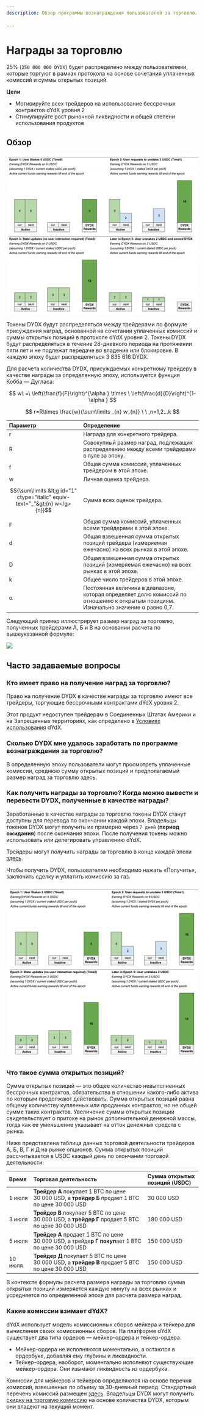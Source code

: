 ```yaml
---
description: Обзор программы вознаграждения пользователей за торговлю.

---
```


# Награды за торговлю

25% \(`250 000 000 DYDX`\) будет распределено между пользователями, которые торгуют в рамках протокола на основе сочетания уплаченных комиссий и суммы открытых позиций.

**Цели**

* Мотивируйте всех трейдеров на использование бессрочных контрактов dYdX уровня 2
* Стимулируйте рост рыночной ликвидности и общей степени использования продуктов

## **Обзор**

![](../.gitbook/assets/image%20%283%29.png)

Токены DYDX будут распределяться между трейдерами по формуле присуждения наград, основанной на сочетании уплаченных комиссий и суммы открытых позиций в протоколе dYdX уровня 2. Токены DYDX будут распределяться в течение 28-дневного периода на протяжении пяти лет и не подлежат передаче во владение или блокировке. В каждую эпоху будет распределяться 3 835 616 DYDX.

Для расчета количества DYDX, присуждаемых конкретному трейдеру в качестве награды за определенную эпоху, используется функция Кобба — Дугласа:

$$
 w\ =\ \left(\frac{f}{F}\right)^{\alpha } \times \ \left(\frac{d}{D}\right)^{1-\alpha }
 $$

$$
 r=R\times \frac{w}{\sum\limits _{n} w_{n}} \ \ ,n=1,2...k
 $$

| Параметр | Определение |
| :--- | :--- |
| r | Награда для конкретного трейдера. |
| R | Совокупный размер наград, подлежащих распределению между всеми трейдерами в пуле за эпоху. |
| f | Общая сумма комиссий, уплаченных трейдером в этой эпохе. |
| w | Личная оценка трейдера. |
| $${\sum\limits &lt;g id="1" ctype="italic" equiv-text="_"&gt;{n} w</g>{n}}$$ | Сумма всех оценок трейдера. |
| F | Общая сумма комиссий, уплаченных всеми трейдерами в этой эпохе. |
| d | Общая взвешенная сумма открытых позиций трейдера \(измеряемая ежечасно\) на всех рынках в этой эпохе. |
| D | Общая взвешенная сумма открытых позиций \(измеряемая ежечасно\) на всех рынках в этой эпохе. |
| k | Общее число трейдеров в этой эпохе. |
| α | Постоянная величина в диапазоне, которая определяет долю комиссий по отношению к открытым позициям. Изначально значение α равно 0,7. |

Следующий пример иллюстрирует размер наград за торговлю, полученных трейдерами А, Б и В на основании расчета по вышеуказанной формуле:

![](https://lh4.googleusercontent.com/LWYcMg6ImkQCV1aVsS2jVwjcFfTmBG4u7JZHrnf4l4MmHcxCZlu_af57UaSgHhr6TYi9thIyr8794SECk6_E8Vn4sR2QJFniUSbQGhIZZrkvTf0QRHmzzvt6awR9N8kxHhCooRp4)

## Часто задаваемые вопросы

### Кто имеет право на получение наград за торговлю?

Право на получение DYDX в качестве награды за торговлю имеют все трейдеры, торгующие бессрочными контрактами dYdX уровня 2.

Этот продукт недоступен трейдерам в Соединенных Штатах Америки и на Запрещенных территориях, как определено в [Условиях использования](https://dydx.exchange/terms) dYdX.

### Сколько DYDX мне удалось заработать по программе вознаграждения за торговлю?

В определенную эпоху пользователи могут просмотреть уплаченные комиссии, среднюю сумму открытых позиций и предполагаемый размер наград за торговлю здесь.

### Как получить награды за торговлю? Когда можно вывести и перевести DYDX, полученные в качестве награды?

Заработанные в качестве награды за торговлю токены DYDX станут доступны для перевода по окончании каждой эпохи. Владельцы токенов DYDX могут получить их примерно через `7 дней` \(**период ожидания**\) после окончания эпохи. После получения токены можно использовать или делегировать управлению dYdX.

Трейдеры могут получить награды за торговлю в конце каждой эпохи [здесь](https://dydx.community/dashboard).

Чтобы получить DYDX, пользователям необходимо нажать «Получить», заключить сделку и уплатить комиссию за газ.

![](../.gitbook/assets/image%20%284%29.png)

### Что такое сумма открытых позиций?

Сумма открытых позиций — это общее количество невыполненных бессрочных контрактов, обязательства в отношении какого-либо актива по которым продолжают действовать. Сумма открытых позиций равна общему количеству купленных или проданных контрактов, но не общей сумме таких контрактов. Увеличение суммы открытых позиций свидетельствует о притоке на рынок дополнительной денежной массы, тогда как ее уменьшение указывает на отток денежных средств с рынка.

Ниже представлена таблица данных торговой деятельности трейдеров A, Б, В, Г и Д на рынке опционов. Сумма открытых позиций рассчитывается в USDC каждый день по окончании торговой деятельности:

| Время | Торговая деятельность | Сумма открытых позиций \(USDC\) |
| :--- | :--- | :--- |
| 1 июля | **Трейдер A** покупает 1 BTC по цене 30 000 USD, а **трейдер Б** продает 1 BTC по цене 30 000 USD | 30 000 USD |
| 3 июля | **Трейдер В** покупает 5 BTC по цене 30 000 USD, а **трейдер Г** продает 5 BTC по цене 30 000 USD | 180 000 USD |
| 5 июля | **Трейдер А** продает 1 BTC по цене 30 000 USD, а трейде**р Г покуп**ает 1 BTC по цене 30 000 USD | 150 000 USD |
| 10 июля | **Трейдер Д** покупает 5 BTC по цене 30 000 USD, а **трейдер В** продает 5 BTC по цене 30 000 USD | 150 000 USD |

В контексте формулы расчета размера награды за торговлю сумма открытых позиций измеряется каждую минуту на всех рынках и усредняется по определенной эпохе для расчета размера наград.

### Какие комиссии взимает dYdX?

dYdX использует модель комиссионных сборов мейкера и тейкера для вычисления своих комиссионных сборов. На платформе dYdX существует два типа ордеров — мейкер-ордера и тейкер-ордера.

* Мейкер-ордера не исполняются моментально, а остаются в ордербуке, добавляя ему глубины и ликвидности.
* Тейкер-ордера, наоборот, моментально исполняют существующие мейкер-ордера. Они изымают ликвидность из ордербука.

Комиссии для мейкеров и тейкеров определяются на основе перечня комиссий, взвешенных по объему за 30-дневный период. Стандартный перечень комиссий размещен [здесь](https://help.dydx.exchange/en/articles/4798040-perpetual-trade-fees). Владельцы DYDX могут получить [скидку на торговую комиссию](trading-rewards.md) на основе количества DYDX, которым они владеют на текущий момент.

